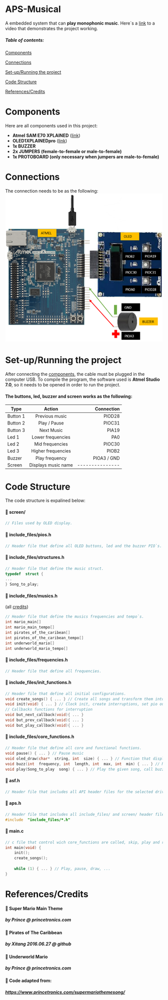 # APS-Musical

A embedded system that can **play monophonic music**. Here`s a [link](google.com) to a video that demonstrates the project working.
##### Table of contents:
[Components](#components)

[Connections](#connections)

[Set-up/Running the project](#setup)

[Code Structure](#codeStructure)

[References/Credits](#referencescredits)

<a name="components"></a>Components
======

Here are all components used in this project:
*  **Atmel SAM E70 XPLAINED** ([link](https://www.microchip.com/developmenttools/ProductDetails/atsame70-xpld))
* **OLED1XPLAINEDpro** ([link](https://www.microchip.com/developmenttools/ProductDetails/atoled1-xpro))
* **1x BUZZER**
*  **2x JUMPERS (female-to-female or male-to-female)**
*  **1x PROTOBOARD (only necessary when jumpers are male-to-female)**

<a name="connections"></a>Connections
======
The connection needs to be as the following:
![alt text](https://github.com/Gustavobb/musical-embedded-system/blob/master/connections.png)

<a name="setup"></a>Set-up/Running the project
======
After connecting the [components](#components), the cable must be plugged in the computer USB. To compile the program, the software used is **Atmel Studio 7.0**, so it needs to be opened in order to run the project. 
#### The  buttons, led, buzzer and screen works as the following:
| Type| Action| Connection|
| ------------- |:-------------:| -----:|
| Button 1      | Previous music | PIOD28 |
| Button 2      | Play / Pause|   PIOC31 |
| Button 3 | Next Music      |    PIA19 |
| Led 1 | Lower frequencies      |    PA0 |
| Led 2 | Mid frequencies      |    PIOC30 |
| Led 3 | Higher frequencies      |    PIOB2 |
| Buzzer| Play frequency      |    PIOA3 / GND |
| Screen | Displays music name      |    --------------- |

<a name="codeStructure"></a>Code Structure
===
The code structure is expalined below: 
#### :file_folder: screen/
```c
// Files used by OLED display.
```
#### :file_folder: include_files/pios.h
```c
// Header file that define all OLED buttons, led and the buzzer PIO`s.
```
#### :file_folder: include_files/structures.h
```c
// Header file that define the music struct.
typedef  struct {
...
} Song_to_play;
```
#### :file_folder: include_files/musics.h
(all [credits](#referencescredits))
```c
// Header file that define the musics frequencies and tempo`s.
int mario_main[]
int mario_main_tempo[]
int pirates_of_the_caribean[]
int pirates_of_the_caribean_tempo[]
int underworld_mario[]
int underworld_mario_tempo[]
```
#### :file_folder: include_files/frequencies.h
```c
// Header file that define all frequencies.
```
#### :file_folder: include_files/init_functions.h
```c
// Header file that define all initial configurations.
void create_songs() { ... } // Create all songs and transform them into structures for function passing
void init(void) { ... } // Clock init, create interruptions, set pio output and input
// Callbacks functions for interruption
void but_next_callback(void){ ... }
void but_prev_callback(void){ ... }
void but_play_callback(void){ ... } 
```
#### :file_folder: include_files/core_functions.h
```c
// Header file that define all core and functional functions.
void pause() { ... } // Pause music
void oled_draw(char*  string, int  size) { ... } // Function that display the given string to oled with text centralization
void buzz(int  frequency, int  length, int  max, int  min) { ... } // Make the buzzer play the song frequency and control the LED`s.
void play(Song_to_play  song) { ... } // Play the given song, call buzz() whenever a note needs to be played and pause() whenever the pause button is pressed
```
#### :page_with_curl: asf.h
```c
// Header file that includes all API header files for the selected drivers from ASF.
```

#### :page_with_curl: aps.h
```c
// Header file that includes all include_files/ and screen/ header file.
#include  "include_files/*.h" 
```
#### :bookmark_tabs: main.c
```c
// c file that control wich core_functions are called, skip, play and return to previous music. Uses the init_functions to create songs and init pio clock
int main(void) {
	init();
	create_songs();
	
	while (1) { ... } // Play, pause, draw, ...
}
```

<a name="referencescredits"></a>References/Credits
===

#### :musical_note: Super Mario Main Theme
##### by Prince @ princetronics.com

#### :musical_note: Pirates of The Caribbean
##### by Xitang 2016.06.27  @ github

#### :musical_note: Underworld Mario
##### by Prince @ princetronics.com

#### :page_with_curl: Code adapted from:
##### https://www.princetronics.com/supermariothemesong/



